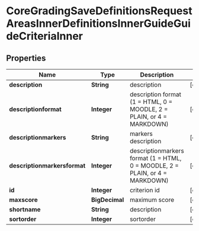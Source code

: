 

# CoreGradingSaveDefinitionsRequestAreasInnerDefinitionsInnerGuideGuideCriteriaInner


## Properties

| Name | Type | Description | Notes |
|------------ | ------------- | ------------- | -------------|
|**description** | **String** | description |  [optional] |
|**descriptionformat** | **Integer** | description format (1 &#x3D; HTML, 0 &#x3D; MOODLE, 2 &#x3D; PLAIN, or 4 &#x3D; MARKDOWN) |  [optional] |
|**descriptionmarkers** | **String** | markers description |  [optional] |
|**descriptionmarkersformat** | **Integer** | descriptionmarkers format (1 &#x3D; HTML, 0 &#x3D; MOODLE, 2 &#x3D; PLAIN, or 4 &#x3D; MARKDOWN) |  [optional] |
|**id** | **Integer** | criterion id |  [optional] |
|**maxscore** | **BigDecimal** | maximum score |  [optional] |
|**shortname** | **String** | description |  [optional] |
|**sortorder** | **Integer** | sortorder |  [optional] |



